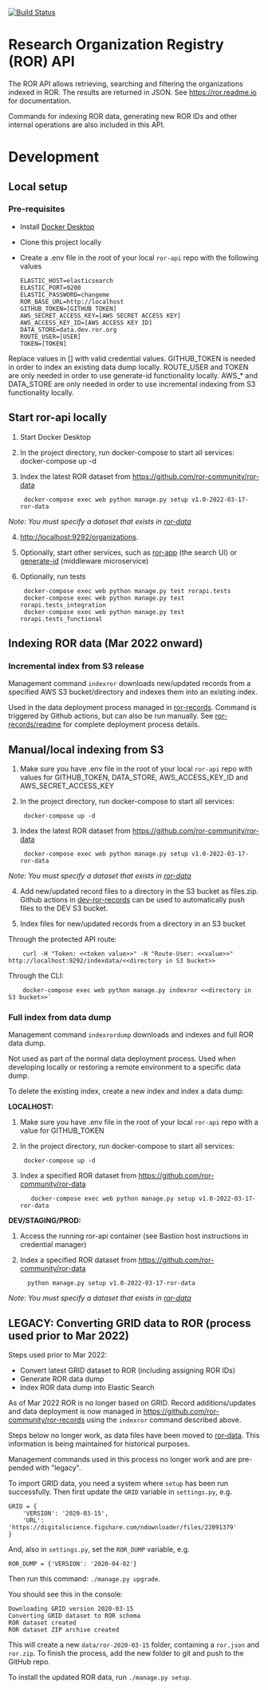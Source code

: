 [![Build Status](https://travis-ci.com/ror-community/ror-api.svg?branch=master)](https://travis-ci.com/ror-community/ror-api)

# Research Organization Registry (ROR) API

The ROR API allows retrieving, searching and filtering the organizations indexed in ROR. The results are returned in JSON. See https://ror.readme.io for documentation.

Commands for indexing ROR data, generating new ROR IDs and other internal operations are also included in this API.

# Development

## Local setup

### Pre-requisites
- Install [Docker Desktop](https://www.docker.com/products/docker-desktop/)
- Clone this project locally
- Create a .env file in the root of your local `ror-api` repo with the following values

      ELASTIC_HOST=elasticsearch
      ELASTIC_PORT=9200
      ELASTIC_PASSWORD=changeme
      ROR_BASE_URL=http://localhost
      GITHUB_TOKEN=[GITHUB TOKEN]
      AWS_SECRET_ACCESS_KEY=[AWS SECRET ACCESS KEY]
      AWS_ACCESS_KEY_ID=[AWS ACCESS KEY ID]
      DATA_STORE=data.dev.ror.org
      ROUTE_USER=[USER]
      TOKEN=[TOKEN]

Replace values in [] with valid credential values. GITHUB_TOKEN is needed in order to index an existing data dump locally. ROUTE_USER and TOKEN are only needed in order to use generate-id functionality locally. AWS_* and DATA_STORE are only needed in order to use incremental indexing from S3 functionality locally.

## Start ror-api locally
1. Start Docker Desktop
2. In the project directory, run docker-compose to start all services:
        docker-compose up -d

3. Index the latest ROR dataset from https://github.com/ror-community/ror-data

        docker-compose exec web python manage.py setup v1.0-2022-03-17-ror-data

*Note: You must specify a dataset that exists in [ror-data](https://github.com/ror-community/ror-data)*

4. <http://localhost:9292/organizations>.

5. Optionally, start other services, such as [ror-app](https://github.com/ror-community/ror-app) (the search UI) or [generate-id](https://github.com/ror-community/generate-id) (middleware microservice)

6. Optionally, run tests

        docker-compose exec web python manage.py test rorapi.tests
        docker-compose exec web python manage.py test rorapi.tests_integration
        docker-compose exec web python manage.py test rorapi.tests_functional

## Indexing ROR data (Mar 2022 onward)

### Incremental index from S3 release

Management command ```indexror``` downloads new/updated records from a specified AWS S3 bucket/directory and indexes them into an existing index.

Used in the data deployment process managed in [ror-records](https://github.com/ror-community/ror-records). Command is triggered by Github actions, but can also be run manually. See [ror-records/readme](https://github.com/ror-community/ror-records/blob/main/README.md) for complete deployment process details.

## Manual/local indexing from S3

1. Make sure you have .env file in the root of your local `ror-api` repo with values for GITHUB_TOKEN, DATA_STORE, AWS_ACCESS_KEY_ID and AWS_SECRET_ACCESS_KEY
2. In the project directory, run docker-compose to start all services:

        docker-compose up -d

3. Index the latest ROR dataset from https://github.com/ror-community/ror-data

        docker-compose exec web python manage.py setup v1.0-2022-03-17-ror-data

*Note: You must specify a dataset that exists in [ror-data](https://github.com/ror-community/ror-data)*

4. Add new/updated record files to a directory in the S3 bucket as files.zip. Github actions in [dev-ror-records](https://github.com/ror-community/dev-ror-records) can be used to automatically push files to the DEV S3 bucket.

5. Index files for new/updated records from a directory in an S3 bucket

Through the protected API route:

        curl -H "Token: <<token value>>" -H "Route-User: <<value>>" http://localhost:9292/indexdata/<<directory in S3 bucket>>

Through the CLI:

        docker-compose exec web python manage.py indexror <<directory in S3 bucket>>`

### Full index from data dump

Management command ```indexrordump``` downloads and indexes and full ROR data dump.

Not used as part of the normal data deployment process. Used when developing locally or restoring a remote environment to a specific data dump.

To delete the existing index, create a new index and index a data dump:

**LOCALHOST:**
1. Make sure you have .env file in the root of your local `ror-api` repo with a value for GITHUB_TOKEN
2. In the project directory, run docker-compose to start all services:

        docker-compose up -d

3. Index a specified ROR dataset from https://github.com/ror-community/ror-data

          docker-compose exec web python manage.py setup v1.0-2022-03-17-ror-data

**DEV/STAGING/PROD:**
1. Access the running ror-api container (see Bastion host instructions in credential manager)
2. Index a specified ROR dataset from https://github.com/ror-community/ror-data

         python manage.py setup v1.0-2022-03-17-ror-data

*Note: You must specify a dataset that exists in [ror-data](https://github.com/ror-community/ror-data)*

## LEGACY: Converting GRID data to ROR  (process used prior to Mar 2022)

Steps used prior to Mar 2022:
- Convert latest GRID dataset to ROR (including assigning ROR IDs)
- Generate ROR data dump
- Index ROR data dump into Elastic Search

As of Mar 2022 ROR is no longer based on GRID. Record additions/updates and data deployment is now managed in https://github.com/ror-community/ror-records using the ```indexror``` command described above.

Steps below no longer work, as data files have been moved to [ror-data](https://github.com/ror-community/ror-data). This information is being maintained for historical purposes.

Management commands used in this process no longer work and are pre-pended with "legacy".


To import GRID data, you need a system where `setup` has been run successfully. Then first update the `GRID` variable in `settings.py`, e.g.

```
GRID = {
    'VERSION': '2020-03-15',
    'URL': 'https://digitalscience.figshare.com/ndownloader/files/22091379'
}
```

And, also in `settings.py`, set the `ROR_DUMP` variable, e.g.

```
ROR_DUMP = {'VERSION': '2020-04-02'}
```

Then run this command: `./manage.py upgrade`.

You should see this in the console:

```
Downloading GRID version 2020-03-15
Converting GRID dataset to ROR schema
ROR dataset created
ROR dataset ZIP archive created
```

This will create a new `data/ror-2020-03-15` folder, containing a `ror.json` and `ror.zip`. To finish the process, add the new folder to git and push to the GitHub repo.

To install the updated ROR data, run `./manage.py setup`.
